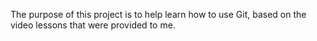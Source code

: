 The purpose of this project is to help learn how to use Git, based on the video lessons that were provided to me.
